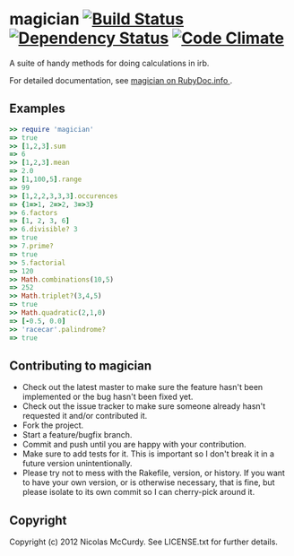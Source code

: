 # magician [![Build Status](https://secure.travis-ci.org/thenickperson/magician.png?branch=master)](http://travis-ci.org/thenickperson/magician) [![Dependency Status](https://gemnasium.com/thenickperson/magician.png)](https://gemnasium.com/thenickperson/magician) [![Code Climate](https://codeclimate.com/badge.png)](https://codeclimate.com/github/thenickperson/magician)

A suite of handy methods for doing calculations in irb.

For detailed documentation, see [magician on RubyDoc.info
](http://rubydoc.info/github/thenickperson/tracking/frames).

## Examples
```ruby
>> require 'magician'
=> true
>> [1,2,3].sum
=> 6
>> [1,2,3].mean
=> 2.0
>> [1,100,5].range
=> 99
>> [1,2,2,3,3,3].occurences
=> {1=>1, 2=>2, 3=>3}
>> 6.factors
=> [1, 2, 3, 6]
>> 6.divisible? 3
=> true
>> 7.prime?
=> true
>> 5.factorial
=> 120
>> Math.combinations(10,5)
=> 252
>> Math.triplet?(3,4,5)
=> true
>> Math.quadratic(2,1,0)
=> [-0.5, 0.0]
>> 'racecar'.palindrome?
=> true
```

## Contributing to magician
- Check out the latest master to make sure the feature hasn't been implemented
	or the bug hasn't been fixed yet.
- Check out the issue tracker to make sure someone already hasn't requested it
	and/or contributed it.
- Fork the project.
- Start a feature/bugfix branch.
- Commit and push until you are happy with your contribution.
- Make sure to add tests for it. This is important so I don't break it in a
	future version unintentionally.
- Please try not to mess with the Rakefile, version, or history. If you want to
	have your own version, or is otherwise necessary, that is fine, but please
	isolate to its own commit so I can cherry-pick around it.

## Copyright
Copyright (c) 2012 Nicolas McCurdy. See LICENSE.txt for further details.
